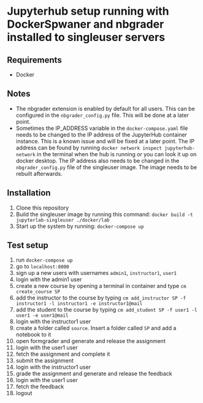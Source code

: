 # Jupyterhub setup running with DockerSpwaner and nbgrader installed to singleuser servers

## Requirements

- Docker

## Notes

- The nbgrader extension is enabled by default for all users. This can be configured in the `nbgrader_config.py` file. This will be done at a later point.
- Sometimes the IP_ADDRESS variable in the `docker-compose.yaml` file needs to be changed to the IP address of the JupyterHub container instance. This is a known issue and will be fixed at a later point. The IP address can be found by running `docker network inspect jupyterhub-network` in the terminal when the hub is running or you can look it up on docker desktop.
  The IP address also needs to be changed in the `nbgrader_config.py` file of the singleuser image. The image needs to be rebuilt afterwards.

## Installation

1. Clone this repository
2. Build the singleuser image by running this command: `docker build -t jupyterlab-singleuser ./docker/lab`
3. Start up the system by running: `docker-compose up`

## Test setup

1. run `docker-compose up`
2. go to `localhost:8000`
3. sign up a new users with usernames `admin1`, `instructor1`, `user1`
4. login with the admin1 user
5. create a new course by opening a terminal in container and type `cm create_course SP`
6. add the instructor to the course by typing `cm add_instructor SP -f instructor1 -l instructor1 -e instructor1@mail`
7. add the student to the course by typing `cm add_student SP -f user1 -l user1 -e user1@mail`
8. login with the instructor1 user
9. create a folder called `source`. Insert a folder called `SP` and add a notebook to it
10. open formgrader and generate and release the assignment
11. login with the user1 user
12. fetch the assignment and complete it
13. submit the assignment
14. login with the instructor1 user
15. grade the assignment and generate and release the feedback
16. login with the user1 user
17. fetch the feedback
18. logout
